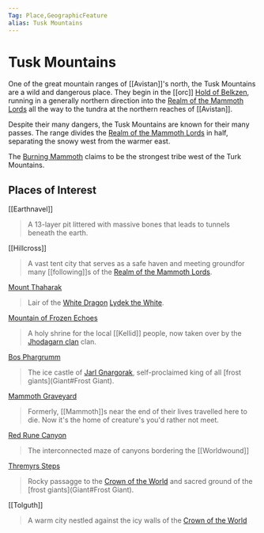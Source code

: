 ```yaml
---
Tag: Place,GeographicFeature
alias: Tusk Mountains
---
```

# Tusk Mountains
One of the great mountain ranges of [[Avistan]]'s north, the Tusk Mountains are a wild and dangerous place. They begin in the [[orc]] [Hold of Belkzen](Hold-of-Belkzen), running in a generally northern direction into the [Realm of the Mammoth Lords](Realm-of-the-Mammoth-Lords) all the way to the tundra at the northern reaches of [[Avistan]]. 

Despite their many dangers, the Tusk Mountains are known for their many passes. The range divides the [Realm of the Mammoth Lords](Realm-of-the-Mammoth-Lords) in half, separating the snowy west from the warmer east. 

The [Burning Mammoth](Burning-Mammoth) claims to be the strongest tribe west of the Turk Mountains.

## Places of Interest
[[Earthnavel]]
> A 13-layer pit littered with massive bones that leads to tunnels beneath the earth.

[[Hillcross]]
> A vast tent city that serves as a safe haven and meeting groundfor many [[following]]s of the [Realm of the Mammoth Lords](Realm-of-the-Mammoth-Lords).

[Mount Thaharak](Mount-Thaharak)
> Lair of the [White Dragon](White-Dragon) [Lydek the White](Lydek-the-White).

[Mountain of Frozen Echoes](Mountain-of-Frozen-Echoes)
> A holy shrine for the local [[Kellid]] people, now taken over by the [Jhodagarn clan](Jhodagarn-clan) clan.

[Bos Phargrumm](Bos-Phargrumm)
>The ice castle of [Jarl Gnargorak](Jarl-Gnargorak), self-proclaimed king of all [frost giants](Giant#Frost Giant).

[Mammoth Graveyard](Mammoth-Graveyard)
> Formerly, [[Mammoth]]s near the end of their lives travelled here to die. Now it's the home of creature's you'd rather not meet.

[Red Rune Canyon](Red-Rune-Canyon)
> The interconnected maze of canyons bordering the [[Worldwound]]

[Thremyrs Steps](Thremyrs-Steps)
> Rocky passagge to the [Crown of the World](Crown-of-the-World) and sacred ground of the [frost giants](Giant#Frost Giant).

[[Tolguth]]
>A warm city nestled against the icy walls of the [Crown of the World](Crown-of-the-World)
